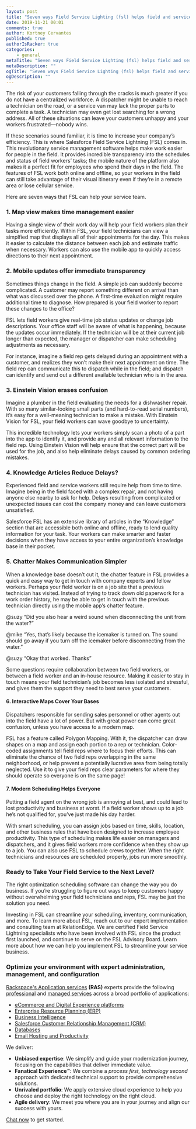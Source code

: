 ```yaml
---
layout: post
title: "Seven ways Field Service Lighting (fsl) helps field and service workers"
date: 2019-11-21 00:01
comments: true
author: Kortney Cervantes
published: true
authorIsRacker: true
categories:
    - general
metaTitle: "Seven ways Field Service Lighting (fsl) helps field and service workers"
metaDescription: ""
ogTitle: "Seven ways Field Service Lighting (fsl) helps field and service workers"
ogDescription: ""
---
```


The risk of your customers falling through the cracks is much greater if you do not have a centralized workforce. A dispatcher might be unable to reach a technician on the road, or a service van may lack the proper parts to complete a task. A technician may even get lost searching for a wrong address. All of these situations can leave your customers unhappy and your workers frustrated&mdash;nobody wins. 

If these scenarios sound familiar, it is time to increase your company’s efficiency. This is where Salesforce Field Service Lightning (FSL) comes in. This revolutionary service management software helps make work easier for people in the field. It provides incredible transparency into the schedules and status of field workers’ tasks; the mobile nature of the platform also makes it a perfect fit for employees who spend their days in the field. The features of FSL work both online and offline, so your workers in the field can still take advantage of their visual itinerary even if they’re in a remote area or lose cellular service. 

Here are seven ways that FSL can help your service team. 

<!-- more -->

### 1. Map view makes time management easier

Having a single view of their work day will help your field workers plan their tasks more efficiently. Within FSL, your field technicians can view a simplfied map that displays all of their appointments for the day. This makes it easier to calculate the distance between each job and estimate traffic when necessary. Workers can also use the mobile app to quickly access directions to their next appointment.

### 2. Mobile updates offer immediate transparency

Sometimes things change in the field. A simple job can suddenly become complicated. A customer may report something different on arrival than what was discussed over the phone. A first-time evaluation might require additional time to diagnose. How prepared is your field worker to report these changes to the office?

FSL lets field workers give real-time job status updates or change job descriptions. Your office staff will be aware of what is happening, because the updates occur immediately. If the technician will be at their current job longer than expected, the manager or dispatcher can make scheduling adjustments as necessary. 

For instance, imagine a field rep gets delayed during an appointment with a customer, and realizes they won’t make their next appointment on time. The field rep can communicate this to dispatch while in the field; and dispatch can identify and send out a different available technician who is in the area.

### 3. Einstein Vision erases confusion

Imagine a plumber in the field evaluating the needs for a dishwasher repair. With so many similar-looking small parts (and hard-to-read serial numbers), it’s easy for a well-meaning technician to make a mistake. With Einstein Vision for FSL, your field workers can wave goodbye to uncertainty. 

This incredible technology lets your workers simply scan a photo of a part into the app to identify it, and provide any and all relevant information to the field rep. Using Einstein Vision will help ensure that the correct part will be used for the job, and also help eliminate delays caused by common ordering mistakes.

### 4. Knowledge Articles Reduce Delays?

Experienced field and service workers still require help from time to time. Imagine being in the field faced with a complex repair, and not having anyone else nearby to ask for help. Delays resulting from complicated or unexpected issues can cost the company money and can leave customers unsatisfied. 

Salesforce FSL has an extensive library of articles in the “Knowledge” section that are accessible both online and offline, ready to lend quality information for your task. Your workers can make smarter and faster decisions when they have access to your entire organization’s knowledge base in their pocket. 

### 5. Chatter Makes Communication Simpler

When a knowledge base doesn’t cut it, the chatter feature in FSL provides a quick and easy way to get in touch with company experts and fellow workers. Perhaps your field worker is on a job site that a previous technician has visited. Instead of trying to track down old paperwork for a work order history, he may be able to get in touch with the previous technician directly using the mobile app’s chatter feature.

@suzy “Did you also hear a weird sound when disconnecting the unit from the water?” 

@mike “Yes, that’s likely because the icemaker is turned on. The sound should go away if you turn off the icemaker before disconnecting from the water.”

@suzy “Okay that worked. Thanks”

Some questions require collaboration between two field workers, or between a field worker and an in-house resource. Making it easier to stay in touch means your field technician’s job becomes less isolated and stressful, and gives them the support they need to best serve your customers.

#### 6. Interactive Maps Cover Your Bases

Dispatchers responsible for sending sales personnel or other agents out into the field have a lot of power. But with great power can come great confusion, unless you have access to a modern map. 

FSL has a feature called Polygon Mapping. With it, the dispatcher can draw shapes on a map and assign each portion to a rep or technician. Color-coded assignments tell field reps where to focus their efforts. This can eliminate the chance of two field reps overlapping in the same neighborhood, or help prevent a potentially lucrative area from being totally neglected. Use it to give your field reps clear parameters for where they should operate so everyone is on the same page!

#### 7. Modern Scheduling Helps Everyone

Putting a field agent on the wrong job is annoying at best, and could lead to lost productivity and business at worst. If a field worker shows up to a job he’s not qualified for, you’ve just made his day harder. 

With smart scheduling, you can assign jobs based on time, skills, location, and other business rules that have been designed to increase employee productivity. This type of scheduling makes life easier on managers and dispatchers, and it gives field workers more confidence when they show up to a job. You can also use FSL to schedule crews together. When the right technicians and resources are scheduled properly, jobs run more smoothly. 

### Ready to Take Your Field Service to the Next Level?

The right optimization scheduling software can change the way you do business. If you’re struggling to figure out ways to keep customers happy without overwhelming your field technicians and reps, FSL may be just the solution you need. 

Investing in FSL can streamline your scheduling, inventory, communication, and more. To learn more about FSL, reach out to our expert implementation and consulting team at RelationEdge. We are certified Field Service Lightning specialists who have been involved with FSL since the product first launched, and continue to serve on the FSL Advisory Board. Learn more about how we can help you implement FSL to streamline your service business.


### Optimize your environment with expert administration, management, and configuration

[Rackspace's Application services](https://www.rackspace.com/application-management/managed-services)
**(RAS)** experts provide the following [professional](https://www.rackspace.com/application-management/professional-services)
and
[managed services](https://www.rackspace.com/application-management/managed-services) across
a broad portfolio of applications:

- [eCommerce and Digital Experience platforms](https://www.rackspace.com/ecommerce-digital-experience)
- [Enterprise Resource Planning (ERP)](https://www.rackspace.com/erp)
- [Business Intelligence](https://www.rackspace.com/business-intelligence)
- [Salesforce Customer Relationship Management (CRM)](https://www.rackspace.com/salesforce-managed-services)
- [Databases](https://www.rackspace.com/dba-services)
- [Email Hosting and Productivity](https://www.rackspace.com/email-hosting)

We deliver:

- **Unbiased expertise**: We simplify and guide your modernization journey,
focusing on the capabilities that deliver immediate value.
- **Fanatical Experience**&trade;: We combine a *process first, technology second*
approach with dedicated technical support to provide comprehensive solutions.
- **Unrivaled portfolio**: We apply extensive cloud experience to help you
choose and deploy the right technology on the right cloud.
- **Agile delivery**: We meet you where you are in your journey and align
our success with yours.

[Chat now](https://www.rackspace.com/#chat) to get started.
